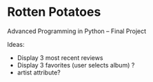 # Rotten Potatoes

Advanced Programming in Python – Final Project

Ideas: 
- Display 3 most recent reviews
- Display 3 favorites (user selects album) ? 
- artist attribute? 
